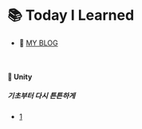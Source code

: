 # :books: Today I Learned

- :memo: [MY BLOG](https://juhuyunjjung.tistory.com/)

<br>

#### :pushpin: Unity
##### 기초부터 다시 튼튼하게
- [1](https://github.com/choidoorim/TIL/blob/main/Algorithm/20210615_Greedy.md)

